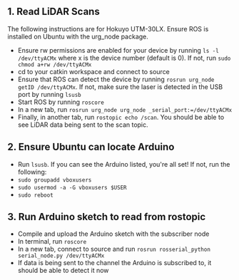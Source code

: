 ## 1. Read LiDAR Scans 
The following instructions are for Hokuyo UTM-30LX. Ensure ROS is installed on Ubuntu with the urg_node package.
+ Ensure rw permissions are enabled for your device by running ```ls -l /dev/ttyACMx``` where x is the device number (default is 0). If not, run ```sudo chmod a+rw /dev/ttyACMx```
+ cd to your catkin workspace and connect to source
+ Ensure that ROS can detect the device by running ```rosrun urg_node getID /dev/ttyACMx```. If not, make sure the laser is detected in the USB port by running ```lsusb```
+ Start ROS by running ```roscore```
+ In a new tab, run ```rosrun urg_node urg_node _serial_port:=/dev/ttyACMx```
+ Finally, in another tab, run ```rostopic echo /scan```. You should be able to see LiDAR data being sent to the scan topic.
## 2. Ensure Ubuntu can locate Arduino
+ Run ```lsusb```. If you can see the Arduino listed, you're all set! If not, run the following: 
+ ```sudo groupadd vboxusers```
+ ```sudo usermod -a -G vboxusers $USER```
+ ```sudo reboot```
## 3. Run Arduino sketch to read from rostopic
+ Compile and upload the Arduino sketch with the subscriber node
+ In terminal, run ```roscore```
+ In a new tab, connect to source and run ```rosrun rosserial_python serial_node.py /dev/ttyACMx```
+ If data is being sent to the channel the Arduino is subscribed to, it should be able to detect it now
